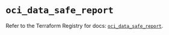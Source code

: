 # `oci_data_safe_report`

Refer to the Terraform Registry for docs: [`oci_data_safe_report`](https://registry.terraform.io/providers/hashicorp/oci/7.19.0/docs/resources/data_safe_report).
